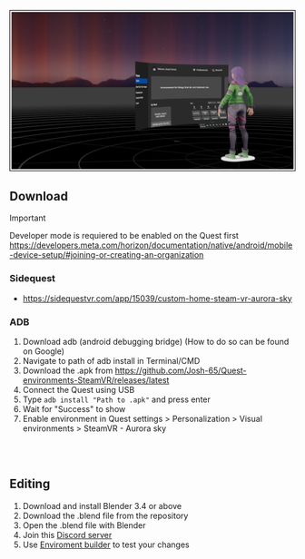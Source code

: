 ![image](https://github.com/Josh65-2201/Quest-environments-SteamVR/blob/main/.github/preview.webp?raw=true)

## Download
> [!Important]
> Developer mode is requiered to be enabled on the Quest first
> https://developers.meta.com/horizon/documentation/native/android/mobile-device-setup/#joining-or-creating-an-organization

### Sidequest
- https://sidequestvr.com/app/15039/custom-home-steam-vr-aurora-sky 

### ADB
1. Download adb (android debugging bridge) (How to do so can be found on Google)
2. Navigate to path of adb install in Terminal/CMD
3. Download the .apk from https://github.com/Josh-65/Quest-environments-SteamVR/releases/latest
4. Connect the Quest using USB
5. Type `adb install "Path to .apk"` and press enter
6. Wait for "Success" to show
7. Enable environment in Quest settings > Personalization > Visual environments > SteamVR - Aurora sky


<br></br>
## Editing
1. Download and install Blender 3.4 or above
2. Download the .blend file from the repository
3. Open the .blend file with Blender
4. Join this [Discord server](https://discord.com/invite/fY2aD9B)
5. Use [Enviroment builder](https://discord.com/channels/667571798031859713) to test your changes
